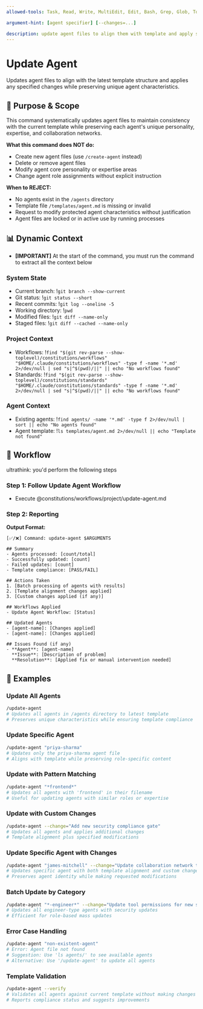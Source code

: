 ```yaml
---
allowed-tools: Task, Read, Write, MultiEdit, Edit, Bash, Grep, Glob, TodoWrite

argument-hint: [agent specifier] [--changes=...]

description: update agent files to align them with template and apply specified changes
---
```


# Update Agent

Updates agent files to align with the latest template structure and applies any specified changes while preserving unique agent characteristics.

## 🎯 Purpose & Scope

This command systematically updates agent files to maintain consistency with the current template while preserving each agent's unique personality, expertise, and collaboration networks.

**What this command does NOT do:**

- Create new agent files (use `/create-agent` instead)
- Delete or remove agent files
- Modify agent core personality or expertise areas
- Change agent role assignments without explicit instruction

**When to REJECT:**

- No agents exist in the `/agents` directory
- Template file `/templates/agent.md` is missing or invalid
- Request to modify protected agent characteristics without justification
- Agent files are locked or in active use by running processes

## 📊 Dynamic Context

- **[IMPORTANT]** At the start of the command, you must run the command to extract all the context below

### System State

- Current branch: !`git branch --show-current`
- Git status: !`git status --short`
- Recent commits: !`git log --oneline -5`
- Working directory: !`pwd`
- Modified files: !`git diff --name-only`
- Staged files: !`git diff --cached --name-only`

### Project Context

- Workflows: !`find "$(git rev-parse --show-toplevel)/constitutions/workflows" "$HOME/.claude/constitutions/workflows" -type f -name '*.md' 2>/dev/null | sed "s|^$(pwd)/||" || echo "No workflows found"`
- Standards: !`find "$(git rev-parse --show-toplevel)/constitutions/standards" "$HOME/.claude/constitutions/standards" -type f -name '*.md' 2>/dev/null | sed "s|^$(pwd)/||" || echo "No workflows found"`

### Agent Context

- Existing agents: !`find agents/ -name '*.md' -type f 2>/dev/null | sort || echo "No agents found"`
- Agent template: !`ls templates/agent.md 2>/dev/null || echo "Template not found"`

## 🔄 Workflow

ultrathink: you'd perform the following steps

### Step 1: Follow Update Agent Workflow

- Execute @constitutions/workflows/project/update-agent.md

### Step 2: Reporting

**Output Format:**

```
[✅/❌] Command: update-agent $ARGUMENTS

## Summary
- Agents processed: [count/total]
- Successfully updated: [count]
- Failed updates: [count]
- Template compliance: [PASS/FAIL]

## Actions Taken
1. [Batch processing of agents with results]
2. [Template alignment changes applied]
3. [Custom changes applied (if any)]

## Workflows Applied
- Update Agent Workflow: [Status]

## Updated Agents
- [agent-name]: [Changes applied]
- [agent-name]: [Changes applied]

## Issues Found (if any)
- **Agent**: [agent-name]
  **Issue**: [Description of problem]
  **Resolution**: [Applied fix or manual intervention needed]
```

## 📝 Examples

### Update All Agents

```bash
/update-agent
# Updates all agents in /agents directory to latest template
# Preserves unique characteristics while ensuring template compliance
```

### Update Specific Agent

```bash
/update-agent "priya-sharma"
# Updates only the priya-sharma agent file
# Aligns with template while preserving role-specific content
```

### Update with Pattern Matching

```bash
/update-agent "*frontend*"
# Updates all agents with 'frontend' in their filename
# Useful for updating agents with similar roles or expertise
```

### Update with Custom Changes

```bash
/update-agent --change="Add new security compliance gate"
# Updates all agents and applies additional changes
# Template alignment plus specified modifications
```

### Update Specific Agent with Changes

```bash
/update-agent "james-mitchell" --change="Update collaboration network to include new DevOps role"
# Updates specific agent with both template alignment and custom changes
# Preserves agent identity while making requested modifications
```

### Batch Update by Category

```bash
/update-agent "*-engineer*" --change="Update tool permissions for new security standards"
# Updates all engineer-type agents with security updates
# Efficient for role-based mass updates
```

### Error Case Handling

```bash
/update-agent "non-existent-agent"
# Error: Agent file not found
# Suggestion: Use 'ls agents/' to see available agents
# Alternative: Use '/update-agent' to update all agents
```

### Template Validation

```bash
/update-agent --verify
# Validates all agents against current template without making changes
# Reports compliance status and suggests improvements
```
